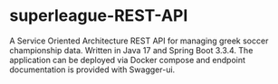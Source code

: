 # superleague-REST-API

A Service Oriented Architecture REST API for managing greek soccer championship data. Written in Java 17 and Spring Boot 3.3.4. The application can be deployed via Docker compose and endpoint documentation is provided with Swagger-ui.
